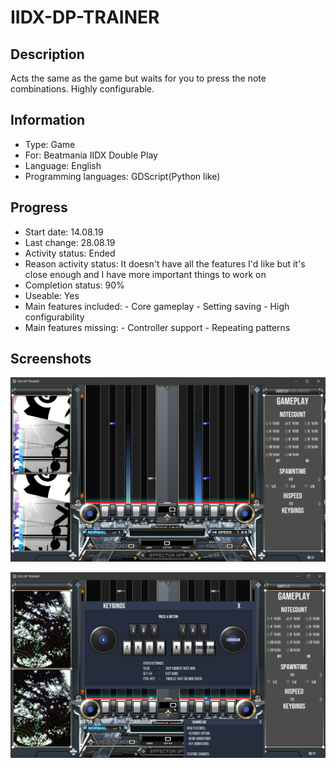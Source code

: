 # IIDX-DP-TRAINER
 
## Description
Acts the same as the game but waits for you to press the note combinations.
Highly configurable.


## Information
- Type: Game
- For: Beatmania IIDX Double Play
- Language: English
- Programming languages: GDScript(Python like)


## Progress
- Start date: 14.08.19
- Last change: 28.08.19
- Activity status: Ended
- Reason activity status: It doesn't have all the features I'd like but it's close enough and I have more important things to work on
- Completion status: 90%
- Useable: Yes
- Main features included: 
       - Core gameplay
       - Setting saving
       - High configurability
- Main features missing:
       - Controller support
       - Repeating patterns


## Screenshots
![Game](/Screenshots/Game.png)

![Settings](/Screenshots/Settings.png)

